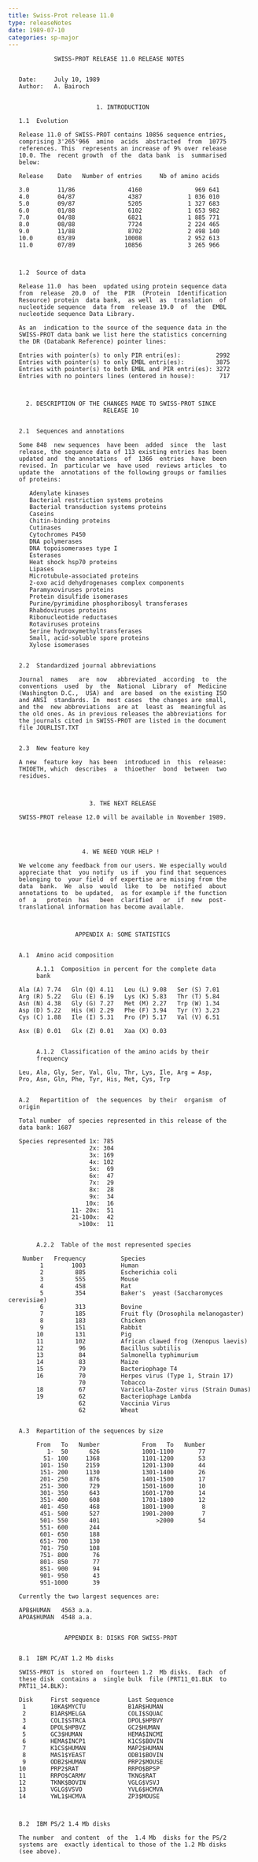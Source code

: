 ```yaml
---
title: Swiss-Prot release 11.0
type: releaseNotes
date: 1989-07-10
categories: sp-major
---
```


                 SWISS-PROT RELEASE 11.0 RELEASE NOTES


       Date:     July 10, 1989
       Author:   A. Bairoch


                             1. INTRODUCTION

       1.1  Evolution

       Release 11.0 of SWISS-PROT contains 10856 sequence entries,
       comprising 3'265'966  amino  acids  abstracted  from  10775
       references. This  represents an increase of 9% over release
       10.0. The  recent growth  of the  data bank  is  summarised
       below:

       Release    Date   Number of entries     Nb of amino acids

       3.0        11/86               4160               969 641
       4.0        04/87               4387             1 036 010
       5.0        09/87               5205             1 327 683
       6.0        01/88               6102             1 653 982
       7.0        04/88               6821             1 885 771
       8.0        08/88               7724             2 224 465
       9.0        11/88               8702             2 498 140
       10.0       03/89              10008             2 952 613
       11.0       07/89              10856             3 265 966



       1.2  Source of data

       Release 11.0  has been  updated using protein sequence data
       from  release  20.0  of  the  PIR  (Protein  Identification
       Resource) protein  data bank,  as well  as  translation  of
       nucleotide sequence  data from  release 19.0  of  the  EMBL
       nucleotide sequence Data Library.

       As an  indication to the source of the sequence data in the
       SWISS-PROT data bank we list here the statistics concerning
       the DR (Databank Reference) pointer lines:

       Entries with pointer(s) to only PIR entri(es):          2992
       Entries with pointer(s) to only EMBL entri(es):         3875
       Entries with pointer(s) to both EMBL and PIR entri(es): 3272
       Entries with no pointers lines (entered in house):       717



         2. DESCRIPTION OF THE CHANGES MADE TO SWISS-PROT SINCE
                               RELEASE 10


       2.1  Sequences and annotations

       Some 848  new sequences  have been  added  since  the  last
       release, the sequence data of 113 existing entries has been
       updated and  the annotations  of  1366  entries  have  been
       revised. In  particular we  have used  reviews articles  to
       update the  annotations of the following groups or families
       of proteins:

          Adenylate kinases
          Bacterial restriction systems proteins
          Bacterial transduction systems proteins
          Caseins
          Chitin-binding proteins
          Cutinases
          Cytochromes P450
          DNA polymerases
          DNA topoisomerases type I
          Esterases
          Heat shock hsp70 proteins
          Lipases
          Microtubule-associated proteins
          2-oxo acid dehydrogenases complex components
          Paramyxoviruses proteins
          Protein disulfide isomerases
          Purine/pyrimidine phosphoribosyl transferases
          Rhabdoviruses proteins
          Ribonucleotide reductases
          Rotaviruses proteins
          Serine hydroxymethyltransferases
          Small, acid-soluble spore proteins
          Xylose isomerases


       2.2  Standardized journal abbreviations

       Journal  names   are  now   abbreviated  according  to  the
       conventions  used  by  the  National  Library  of  Medicine
       (Washington D.C.,  USA) and  are based  on the existing ISO
       and ANSI  standards. In  most cases  the changes are small,
       and the  new abbreviations  are at  least as  meaningful as
       the old ones. As in previous releases the abbreviations for
       the journals cited in SWISS-PROT are listed in the document
       file JOURLIST.TXT


       2.3  New feature key

       A new  feature key  has been  introduced in  this  release:
       THIOETH, which  describes  a  thioether  bond  between  two
       residues.



                           3. THE NEXT RELEASE

       SWISS-PROT release 12.0 will be available in November 1989.




                         4. WE NEED YOUR HELP !

       We welcome any feedback from our users. We especially would
       appreciate that  you notify  us if  you find that sequences
       belonging to  your field  of expertise are missing from the
       data  bank.  We  also  would  like  to  be  notified  about
       annotations to  be updated,  as for example if the function
       of  a   protein  has   been  clarified   or  if  new  post-
       translational information has become available.



                       APPENDIX A: SOME STATISTICS


       A.1  Amino acid composition

            A.1.1  Composition in percent for the complete data
            bank

       Ala (A) 7.74   Gln (Q) 4.11   Leu (L) 9.08   Ser (S) 7.01
       Arg (R) 5.22   Glu (E) 6.19   Lys (K) 5.83   Thr (T) 5.84
       Asn (N) 4.38   Gly (G) 7.27   Met (M) 2.27   Trp (W) 1.34
       Asp (D) 5.22   His (H) 2.29   Phe (F) 3.94   Tyr (Y) 3.23
       Cys (C) 1.88   Ile (I) 5.31   Pro (P) 5.17   Val (V) 6.51

       Asx (B) 0.01   Glx (Z) 0.01   Xaa (X) 0.03


            A.1.2  Classification of the amino acids by their
            frequency

       Leu, Ala, Gly, Ser, Val, Glu, Thr, Lys, Ile, Arg = Asp,
       Pro, Asn, Gln, Phe, Tyr, His, Met, Cys, Trp


       A.2   Repartition of  the sequences  by their  organism  of
       origin

       Total number  of species represented in this release of the
       data bank: 1687

       Species represented 1x: 785
                           2x: 304
                           3x: 169
                           4x: 102
                           5x:  69
                           6x:  47
                           7x:  29
                           8x:  28
                           9x:  34
                          10x:  16
                      11- 20x:  51
                      21-100x:  42
                        >100x:  11


            A.2.2  Table of the most represented species

        Number   Frequency          Species
             1        1003          Human
             2         885          Escherichia coli
             3         555          Mouse
             4         458          Rat
             5         354          Baker's  yeast (Saccharomyces cerevisiae)
             6         313          Bovine
             7         185          Fruit fly (Drosophila melanogaster)
             8         183          Chicken
             9         151          Rabbit
            10         131          Pig
            11         102          African clawed frog (Xenopus laevis)
            12          96          Bacillus subtilis
            13          84          Salmonella typhimurium
            14          83          Maize
            15          79          Bacteriophage T4
            16          70          Herpes virus (Type 1, Strain 17)
                        70          Tobacco
            18          67          Varicella-Zoster virus (Strain Dumas)
            19          62          Bacteriophage Lambda
                        62          Vaccinia Virus
                        62          Wheat


       A.3  Repartition of the sequences by size

            From   To   Number            From   To   Number
               1-  50      626            1001-1100       77
              51- 100     1368            1101-1200       53
             101- 150     2159            1201-1300       44
             151- 200     1130            1301-1400       26
             201- 250      876            1401-1500       17
             251- 300      729            1501-1600       10
             301- 350      643            1601-1700       14
             351- 400      608            1701-1800       12
             401- 450      468            1801-1900        8
             451- 500      527            1901-2000        7
             501- 550      401                >2000       54
             551- 600      244
             601- 650      188
             651- 700      130
             701- 750      108
             751- 800       76
             801- 850       77
             851- 900       94
             901- 950       43
             951-1000       39

       Currently the two largest sequences are:

       APB$HUMAN   4563 a.a.
       APOA$HUMAN  4548 a.a.


                    APPENDIX B: DISKS FOR SWISS-PROT


       B.1  IBM PC/AT 1.2 Mb disks

       SWISS-PROT is  stored on  fourteen 1.2  Mb disks.  Each  of
       these disk  contains a  single bulk  file (PRT11_01.BLK  to
       PRT11_14.BLK):

       Disk     First sequence        Last Sequence
        1       10KA$MYCTU            B1AR$HUMAN
        2       B1AR$MELGA            COLI$SQUAC
        3       COLI$STRCA            DPOL$HPBVY
        4       DPOL$HPBVZ            GC2$HUMAN
        5       GC3$HUMAN             HEMA$INCMI
        6       HEMA$INCP1            K1CS$BOVIN
        7       K1CS$HUMAN            MAP2$HUMAN
        8       MAS1$YEAST            ODB1$BOVIN
        9       ODB2$HUMAN            PRP2$MOUSE
       10       PRP2$RAT              RRPO$BPSP
       11       RRPO$CARMV            TKNG$RAT
       12       TKNK$BOVIN            VGLG$VSVJ
       13       VGLG$VSVO             YVL6$HCMVA
       14       YWL1$HCMVA            ZP3$MOUSE



       B.2  IBM PS/2 1.4 Mb disks

       The number  and content  of the  1.4 Mb  disks for the PS/2
       systems are  exactly identical to those of the 1.2 Mb disks
       (see above).
      
